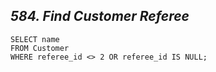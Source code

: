*584. Find Customer Referee*
-------------------------------------------------

```
SELECT name
FROM Customer
WHERE referee_id <> 2 OR referee_id IS NULL;
```
